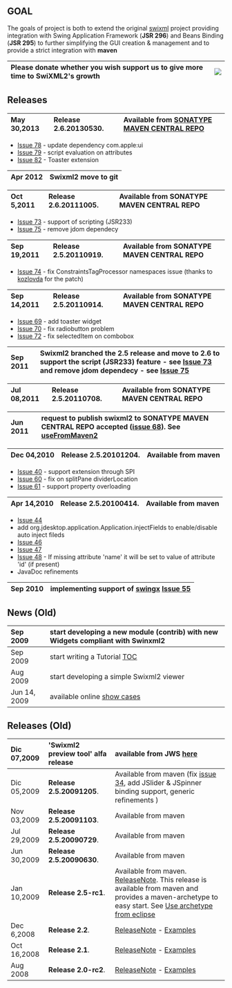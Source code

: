 ## GOAL ##
The goals of project is both to extend the original [swixml](http://www.swixml.org/) project providing integration with Swing Application Framework (**JSR 296**) and Beans Binding (**JSR 295**) to further simplifying the GUI creation & management and to provide a strict integration with **maven**

|Please donate whether you wish support us to give more time to SwiXML2's growth |  [![](https://www.paypal.com/en_US/IT/i/btn/btn_donateCC_LG.gif)](https://www.paypal.com/cgi-bin/webscr?cmd=_s-xclick&hosted_button_id=H44UTN3G6DAX6) |
|:-------------------------------------------------------------------------------|:------------------------------------------------------------------------------------------------------------------------------------------------------|

## Releases ##
|May 30,2013 | **Release 2.6.20130530**. | Available from **[SONATYPE MAVEN CENTRAL REPO](http://search.maven.org/#artifactdetails%7Corg.swixml%7Cswixml%7C2.6.20130530%7Cjar)** |
|:-----------|:--------------------------|:--------------------------------------------------------------------------------------------------------------------------------------|

  * [Issue 78](https://github.com/bsorrentino/swixml2/issues/78) - update dependency com.apple:ui
  * [Issue 79](https://github.com/bsorrentino/swixml2/issues/79) - script evaluation on attributes
  * [Issue 82](https://github.com/bsorrentino/swixml2/issues/82) - Toaster extension

|Apr 2012| Swixml2 move to git |
|:-------|:--------------------|

|Oct 5,2011 | **Release 2.6.20111005**. | Available from **SONATYPE MAVEN CENTRAL REPO** |
|:----------|:--------------------------|:-----------------------------------------------|

  * [Issue 73](https://github.com/bsorrentino/swixml2/issues/73) - support of scripting (JSR233)
  * [Issue 75](https://github.com/bsorrentino/swixml2/issues/75) - remove jdom dependecy


|Sep 19,2011 | **Release 2.5.20110919**. | Available from **SONATYPE MAVEN CENTRAL REPO** |
|:-----------|:--------------------------|:-----------------------------------------------|

  * [Issue 74](https://github.com/bsorrentino/swixml2/issues/74) - fix ConstraintsTagProcessor namespaces issue (thanks to [kozlovda](http://code.google.com/u/@VBJWQVZUBxdCVgJ5/kozlovda) for the patch)

|Sep 14,2011 | **Release 2.5.20110914**. | Available from **SONATYPE MAVEN CENTRAL REPO** |
|:-----------|:--------------------------|:-----------------------------------------------|

  * [Issue 69](https://github.com/bsorrentino/swixml2/issues/69) - add toaster widget
  * [Issue 70](https://github.com/bsorrentino/swixml2/issues/70) - fix radiobutton problem
  * [Issue 72](https://github.com/bsorrentino/swixml2/issues/72) - fix selectedItem on combobox

|Sep 2011| Swixml2 branched the 2.5 release and move to 2.6 to support the script (JSR233) feature - see [Issue 73](https://github.com/bsorrentino/swixml2/issues/73) and remove jdom dependecy - see [Issue 75](https://github.com/bsorrentino/swixml2/issues/75)|
|:-------|:-----------------------------------------------------------------------------------------------------------------------------------------------------------------------------------------------------------------------------------------------------------------|

|Jul 08,2011 | **Release 2.5.20110708**. | Available from **SONATYPE MAVEN CENTRAL REPO** |
|:-----------|:--------------------------|:-----------------------------------------------|

|Jun 2011| request to publish swixml2 to **SONATYPE MAVEN CENTRAL REPO** accepted ([issue 68](https://github.com/bsorrentino/swixml2/issues/68)). See [useFromMaven2](useFromMaven2.md)|
|:-------|:---------------------------------------------------------------------------------------------------------------------------------------------------------------------------------|

|Dec 04,2010 | **Release 2.5.20101204**. | Available from maven |
|:-----------|:--------------------------|:---------------------|

  * [Issue 40](https://github.com/bsorrentino/swixml2/issues/40) - support extension through  SPI
  * [Issue 60](https://github.com/bsorrentino/swixml2/issues/60) - fix on splitPane dividerLocation
  * [Issue 61](https://github.com/bsorrentino/swixml2/issues/61) - support property overloading

|Apr 14,2010 | **Release 2.5.20100414**. | Available from maven |
|:-----------|:--------------------------|:---------------------|

  * [Issue 44](https://github.com/bsorrentino/swixml2/issues/44)
  * add org.jdesktop.application.Application.injectFields to enable/disable auto inject fileds
  * [Issue 46](https://github.com/bsorrentino/swixml2/issues/46)
  * [Issue 47](https://github.com/bsorrentino/swixml2/issues/47)
  * [Issue 48](https://github.com/bsorrentino/swixml2/issues/48) - If missing attribute 'name' it will be set to value of  attribute 'id' (if present)
  * JavaDoc refinements

|Sep 2010| implementing support of [swingx](https://swingx.dev.java.net/) [Issue 55](https://github.com/bsorrentino/swixml2/issues/55)  |
|:-------|:----------------------------------------------------------------------------------------------------------------------------------|

## News (Old) ##
|Sep 2009| start developing a new module (contrib) with new Widgets compliant with Swinxml2 |
|:-------|:---------------------------------------------------------------------------------|
|Sep 2009| start writing a Tutorial [TOC](TOC.md) |
|Aug 2009| start developing a simple Swixml2 viewer |
|Jun 14, 2009| available online [show cases](http://swixml2.googlecode.com/svn/trunk/jnlp/swixml2.jnlp) | A Java Web Start Application that allowing to explore SWIXML2 features |

## Releases (Old) ##
|Dic 07,2009 | **'Swixml2 preview tool' alfa release** | available from JWS [here](http://swixml2.googlecode.com/svn/trunk/jnlp/swixml-tool.jnlp) |
|:-----------|:----------------------------------------|:-----------------------------------------------------------------------------------------|
|Dic 05,2009 | **Release 2.5.20091205**. | Available from maven (fix [issue 34](https://github.com/bsorrentino/swixml2/issues/34), add JSlider & JSpinner binding support, generic refinements ) |
|Nov 03,2009 | **Release 2.5.20091103**. | Available from maven|
|Jul 29,2009 | **Release 2.5.20090729**. | Available from maven|
|Jun 30,2009 | **Release 2.5.20090630**. | Available from maven |
|Jan 10,2009 | **Release 2.5-rc1**. | Available from maven. [ReleaseNote](2_5ReleaseNote.md). This release is available from maven and provides a maven-archetype to easy start. See [Use archetype from eclipse](use_archetype_from_eclipse.md) |
|Dec 6,2008 | **Release 2.2**. |[ReleaseNote](2_2ReleaseNote.md) - [Examples](2_2Examples.md)|
|Oct 16,2008 | **Release 2.1**. |[ReleaseNote](2_1ReleaseNote.md) - [Examples](2_1Examples.md)|
|Aug 2008|**Release 2.0-rc2**. |[ReleaseNote](rc2ReleaseNote.md) - [Examples](rc2Examples.md)|
